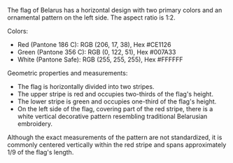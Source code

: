 The flag of Belarus has a horizontal design with two primary colors and an ornamental pattern on the left side. The aspect ratio is 1:2.

Colors:
- Red (Pantone 186 C): RGB (206, 17, 38), Hex #CE1126
- Green (Pantone 356 C): RGB (0, 122, 51), Hex #007A33
- White (Pantone Safe): RGB (255, 255, 255), Hex #FFFFFF

Geometric properties and measurements:
- The flag is horizontally divided into two stripes.
- The upper stripe is red and occupies two-thirds of the flag's height.
- The lower stripe is green and occupies one-third of the flag's height.
- On the left side of the flag, covering part of the red stripe, there is a white vertical decorative pattern resembling traditional Belarusian embroidery.

Although the exact measurements of the pattern are not standardized, it is commonly centered vertically within the red stripe and spans approximately 1/9 of the flag's length.